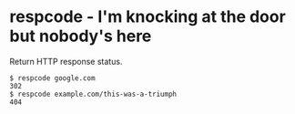 respcode - I'm knocking at the door but nobody's here
=====================================================
Return HTTP response status.

```
$ respcode google.com
302
$ respcode example.com/this-was-a-triumph
404
```
